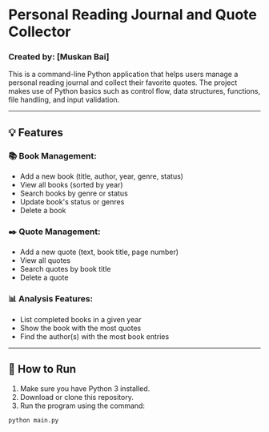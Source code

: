 # Personal Reading Journal and Quote Collector

### Created by: [Muskan Bai]

This is a command-line Python application that helps users manage a personal reading journal and collect their favorite quotes. 
The project makes use of Python basics such as control flow, data structures, functions, file handling, and input validation.

---

## 💡 Features

### 📚 Book Management:
- Add a new book (title, author, year, genre, status)
- View all books (sorted by year)
- Search books by genre or status
- Update book's status or genres
- Delete a book

### ✒️ Quote Management:
- Add a new quote (text, book title, page number)
- View all quotes
- Search quotes by book title
- Delete a quote

### 📊 Analysis Features:
- List completed books in a given year
- Show the book with the most quotes
- Find the author(s) with the most book entries

---

## 🚀 How to Run

1. Make sure you have Python 3 installed.
2. Download or clone this repository.
3. Run the program using the command:

```bash
python main.py
